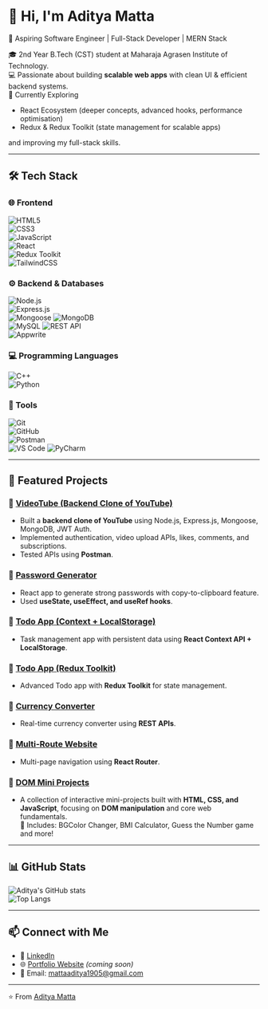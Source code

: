 # 👋 Hi, I'm Aditya Matta  

🚀 Aspiring Software Engineer | Full-Stack Developer | MERN Stack 

🎓 2nd Year B.Tech (CST) student at Maharaja Agrasen Institute of Technology.  
💻 Passionate about building **scalable web apps** with clean UI & efficient backend systems.  
🌱 Currently Exploring  
- React Ecosystem (deeper concepts, advanced hooks, performance optimisation)  
- Redux & Redux Toolkit (state management for scalable apps)

and improving my full-stack skills.
  
---

## 🛠️ Tech Stack  

### 🌐 Frontend  
![HTML5](https://img.shields.io/badge/HTML5-E34F26?style=for-the-badge&logo=html5&logoColor=white)  
![CSS3](https://img.shields.io/badge/CSS3-1572B6?style=for-the-badge&logo=css3&logoColor=white)  
![JavaScript](https://img.shields.io/badge/JavaScript-F7DF1E?style=for-the-badge&logo=javascript&logoColor=black)  
![React](https://img.shields.io/badge/React-61DAFB?style=for-the-badge&logo=react&logoColor=black)  
![Redux Toolkit](https://img.shields.io/badge/Redux-764ABC?style=for-the-badge&logo=redux&logoColor=white)  
![TailwindCSS](https://img.shields.io/badge/Tailwind_CSS-38B2AC?style=for-the-badge&logo=tailwind-css&logoColor=white)  

### ⚙️ Backend & Databases  
![Node.js](https://img.shields.io/badge/Node.js-339933?style=for-the-badge&logo=nodedotjs&logoColor=white)  
![Express.js](https://img.shields.io/badge/Express.js-000000?style=for-the-badge&logo=express&logoColor=white)  
![Mongoose](https://img.shields.io/badge/Mongoose-880000?style=for-the-badge&logo=mongodb&logoColor=white)
![MongoDB](https://img.shields.io/badge/MongoDB-47A248?style=for-the-badge&logo=mongodb&logoColor=white)  
![MySQL](https://img.shields.io/badge/MySQL-4479A1?style=for-the-badge&logo=mysql&logoColor=white)
![REST API](https://img.shields.io/badge/REST-02569B?style=for-the-badge&logo=rest&logoColor=white)  
![Appwrite](https://img.shields.io/badge/Appwrite-F02E65?style=for-the-badge&logo=appwrite&logoColor=white)  

### 💻 Programming Languages  
![C++](https://img.shields.io/badge/C++-00599C?style=for-the-badge&logo=c%2B%2B&logoColor=white)  
![Python](https://img.shields.io/badge/Python-3776AB?style=for-the-badge&logo=python&logoColor=white)  

### 🔧 Tools  
![Git](https://img.shields.io/badge/Git-F05032?style=for-the-badge&logo=git&logoColor=white)  
![GitHub](https://img.shields.io/badge/GitHub-181717?style=for-the-badge&logo=github&logoColor=white)  
![Postman](https://img.shields.io/badge/Postman-FF6C37?style=for-the-badge&logo=postman&logoColor=white)  
![VS Code](https://img.shields.io/badge/VS%20Code-0078d7?style=for-the-badge&logo=visual-studio-code&logoColor=white)
![PyCharm](https://img.shields.io/badge/PyCharm-000000?style=for-the-badge&logo=pycharm&logoColor=white)


---

## 📌 Featured Projects  

### 🔹 [VideoTube (Backend Clone of YouTube)](https://github.com/Aditya-Matta/VideoTube)  
- Built a **backend clone of YouTube** using Node.js, Express.js, Mongoose, MongoDB, JWT Auth.  
- Implemented authentication, video upload APIs, likes, comments, and subscriptions.  
- Tested APIs using **Postman**.  

### 🔹 [Password Generator](https://github.com/Aditya-Matta/ReactJS/tree/main/05passwordGenerator)  
- React app to generate strong passwords with copy-to-clipboard feature.  
- Used **useState, useEffect, and useRef hooks**.  

### 🔹 [Todo App (Context + LocalStorage)](https://github.com/Aditya-Matta/ReactJS/tree/main/10todocontextLocal)  
- Task management app with persistent data using **React Context API + LocalStorage**.  

### 🔹 [Todo App (Redux Toolkit)](https://github.com/yourusername/reactjs/tree/main/todo-redux)  
- Advanced Todo app with **Redux Toolkit** for state management.  

### 🔹 [Currency Converter](https://github.com/Aditya-Matta/ReactJS/tree/main/06currencyConverter)
- Real-time currency converter using **REST APIs**.  

### 🔹 [Multi-Route Website](https://github.com/Aditya-Matta/ReactJS/tree/main/07reactRouter)  
- Multi-page navigation using **React Router**.

### 🔹 [DOM Mini Projects](https://dom-miniprojects.netlify.app/)
- A collection of interactive mini-projects built with **HTML, CSS, and JavaScript**, focusing on **DOM manipulation** and core web fundamentals.  
📌 Includes: BGColor Changer, BMI Calculator, Guess the Number game and more!

---

## 📊 GitHub Stats  

![Aditya's GitHub stats](https://github-readme-stats.vercel.app/api?username=Aditya-Matta&show_icons=true&theme=radical)  
![Top Langs](https://github-readme-stats.vercel.app/api/top-langs/?username=Aditya-Matta&layout=compact&theme=radical)  

---

## 📫 Connect with Me  

- 💼 [LinkedIn](https://www.linkedin.com/in/aditya-matta1922)  
- 🌐 [Portfolio Website](https://your-portfolio-link.com) *(coming soon)*  
- 📧 Email: mattaaditya1905@gmail.com  

---
⭐️ From [Aditya Matta](https://github.com/Aditya-Matta)  
